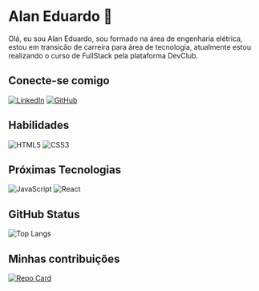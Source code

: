 # Alan Eduardo :pencil:
Olá, eu sou Alan Eduardo, sou formado na área de engenharia elétrica, estou em transicão de carreira para área de tecnologia, atualmente estou realizando o curso de FullStack pela plataforma DevClub.

## Conecte-se comigo
[![LinkedIn](https://img.shields.io/badge/LinkedIn-000?style=for-the-badge&logo=linkedin&logoColor=0E76A8)](https://www.linkedin.com/in/aeduardocruz/)
[![GitHub](https://img.shields.io/badge/GitHub-000?style=for-the-badge&logo=github&logoColor=0E76A8)](https://github.com/AlanEduardoCruz)

## Habilidades
![HTML5](https://img.shields.io/badge/HTML5-000?style=for-the-badge&logo=html5)
![CSS3](https://img.shields.io/badge/CSS3-000?style=for-the-badge&logo=css3&logoColor=264CE4)


## Próximas Tecnologias
![JavaScript](https://img.shields.io/badge/JavaScript-000?style=for-the-badge&logo=javascript)
![React](https://img.shields.io/badge/React-000?style=for-the-badge&logo=react)

## GitHub Status
![Top Langs](https://github-readme-stats-git-masterrstaa-rickstaa.vercel.app/api/top-langs/?username=AlanEduardoCruz&bg_color=000&border_color=30A3DC&title_color=E94D5F&text_color=FFF)


## Minhas contribuições 
[![Repo Card](https://github-readme-stats.vercel.app/api/pin/?username=AlanEduardoCruz&repo=dio-lab-open-source&bg_color=000&border_color=30A3DC&show_icons=true&icon_color=30A3DC&title_color=E94D5F&text_color=FFF)](https://github.com/AlanEduardoCruz/dio-lab-open-source)




